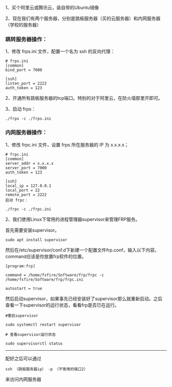 1、买个阿里云或腾讯云，装自带的Ubuntu镜像

2、现在我们有两个服务器，分别是跳板服务器（买的云服务器）和内网服务器（学校的服务器）

### 跳转服务器操作：

1、修改 frps.ini 文件，配置一个名为 ssh 的反向代理：

```shell
# frps.ini
[common]
bind_port = 7000

[ssh]
listen_port = 2222
auth_token = 123
```

2、开通所有跳板服务器的tcp端口。特别的对于阿里云，在防火墙那里开即可。

3、启动 frps：

```shell
./frps -c ./frps.ini
```

### 内网服务器操作：

1、修改 frpc.ini 文件，设置 frps 所在服务器的 IP 为 x.x.x.x；

```shell
# frpc.ini
[common]
server_addr = x.x.x.x
server_port = 7000
auth_token = 123

[ssh]
local_ip = 127.0.0.1
local_port = 22
remote_port = 2222
启动 frpc：

./frpc -c ./frpc.ini
```

2、我们使用Linux下常用的进程管理器supervisor来管理FRP服务。

首先需要安装supervisor。

```shell
sudo apt install supervisor
```

然后在/etc/supervisor/conf.d下新建一个配置文件frp.conf，输入以下内容。command应该是你放置frp软件的位置。

```shell
[program:frp]

command = /home/fsfire/Software/frp/frpc -c /home/fsfire/Software/frp/frpc.ini

autostart = true
```

然后启动supervisor，如果事先已经安装好了supervisor那么就重新启动。之后查看一下supervisor的运行状态，看看frp是否已在运行。

```shell
#重启supervisor

sudo systemctl restart supervisor

# 查看supervisor运行状态

sudo supervisorctl status
```

------

配好之后可以通过 

```
ssh （跳板服务器ip） -p （不常用的端口2）
```

来访问内网服务器